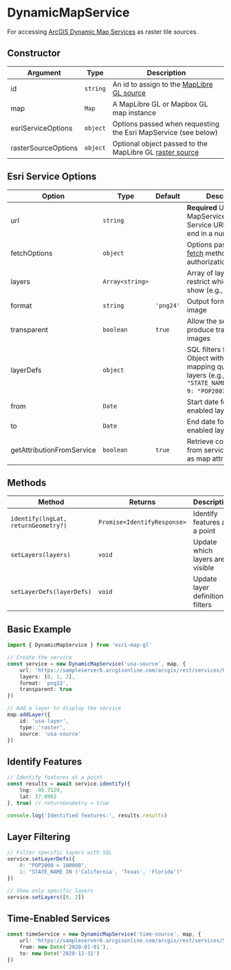 # DynamicMapService

For accessing [ArcGIS Dynamic Map Services](https://developers.arcgis.com/rest/services-reference/map-service.htm) as raster tile sources.

## Constructor

| Argument | Type | Description |
|----------|------|-------------|
| id | `string` | An id to assign to the [MapLibre GL source](https://maplibre.org/maplibre-gl-js-docs/api/map/#map#addsource) |
| map | `Map` | A MapLibre GL or Mapbox GL map instance |
| esriServiceOptions | `object` | Options passed when requesting the Esri MapService (see below) |
| rasterSourceOptions | `object` | Optional object passed to the MapLibre GL [raster source](https://maplibre.org/maplibre-style-spec/sources/#raster) |

## Esri Service Options

| Option | Type | Default | Description |
|--------|------|---------|-------------|
| url | `string` | | **Required** URL of the MapService (Note: Map Service URLs do not end in a number) |
| fetchOptions | `object` | | Options passed to the [fetch](https://developer.mozilla.org/en-US/docs/Web/API/fetch) method for authorization headers |
| layers | `Array<string>` | | Array of layer IDs to restrict which layers to show (e.g., `[1, 2, 3]`) |
| format | `string` | `'png24'` | Output format of the image |
| transparent | `boolean` | `true` | Allow the server to produce transparent images |
| layerDefs | `object` | | SQL filters for features. Object with keys mapping queries to layers (e.g., `{ 3: "STATE_NAME='Kansas'", 9: "POP2007>25000" }`) |
| from | `Date` | | Start date for time-enabled layers |
| to | `Date` | | End date for time-enabled layers |
| getAttributionFromService | `boolean` | `true` | Retrieve copyrightText from service and add as map attribution |

## Methods

| Method | Returns | Description |
|--------|---------|-------------|
| `identify(lngLat, returnGeometry?)` | `Promise<IdentifyResponse>` | Identify features at a point |
| `setLayers(layers)` | `void` | Update which layers are visible |
| `setLayerDefs(layerDefs)` | `void` | Update layer definition filters |

## Basic Example

```typescript
import { DynamicMapService } from 'esri-map-gl'

// Create the service
const service = new DynamicMapService('usa-source', map, {
    url: 'https://sampleserver6.arcgisonline.com/arcgis/rest/services/USA/MapServer',
    layers: [0, 1, 2],
    format: 'png32',
    transparent: true
})

// Add a layer to display the service
map.addLayer({
    id: 'usa-layer',
    type: 'raster', 
    source: 'usa-source'
})
```

## Identify Features

```typescript
// Identify features at a point
const results = await service.identify({
    lng: -95.7129,
    lat: 37.0902  
}, true) // returnGeometry = true

console.log('Identified features:', results.results)
```

## Layer Filtering

```typescript
// Filter specific layers with SQL
service.setLayerDefs({
    0: "POP2000 > 100000",
    1: "STATE_NAME IN ('California', 'Texas', 'Florida')"
})

// Show only specific layers
service.setLayers([0, 2])
```

## Time-Enabled Services

```typescript
const timeService = new DynamicMapService('time-source', map, {
    url: 'https://sampleserver6.arcgisonline.com/arcgis/rest/services/SampleWorldCities/MapServer',
    from: new Date('2020-01-01'),
    to: new Date('2020-12-31')
})
```
